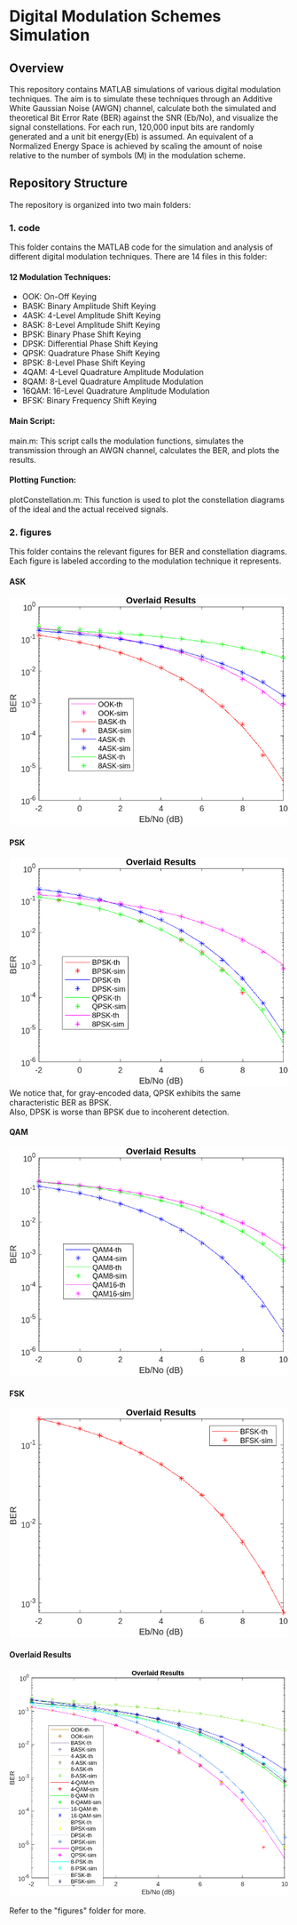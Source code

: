 # Digital Modulation Schemes Simulation  
## Overview  
This repository contains MATLAB simulations of various digital modulation techniques. The aim is to simulate these techniques through an Additive White Gaussian Noise (AWGN) channel, calculate both the simulated and theoretical Bit Error Rate (BER) against the SNR (Eb/No), and visualize the signal constellations. For each run, 120,000 input bits are randomly generated and a unit bit energy(Eb) is assumed. An equivalent of a Normalized Energy Space is achieved by scaling the amount of noise relative to the number of symbols (M) in the modulation scheme.  

## Repository Structure  
The repository is organized into two main folders:  

### 1. code
This folder contains the MATLAB code for the simulation and analysis of different digital modulation techniques. There are 14 files in this folder:  

#### 12 Modulation Techniques:  
- OOK: On-Off Keying  
- BASK: Binary Amplitude Shift Keying  
- 4ASK: 4-Level Amplitude Shift Keying  
- 8ASK: 8-Level Amplitude Shift Keying  
- BPSK: Binary Phase Shift Keying  
- DPSK: Differential Phase Shift Keying  
- QPSK: Quadrature Phase Shift Keying  
- 8PSK: 8-Level Phase Shift Keying  
- 4QAM: 4-Level Quadrature Amplitude Modulation  
- 8QAM: 8-Level Quadrature Amplitude Modulation  
- 16QAM: 16-Level Quadrature Amplitude Modulation  
- BFSK: Binary Frequency Shift Keying  

#### Main Script:  
main.m: This script calls the modulation functions, simulates the transmission through an AWGN channel, calculates the BER, and plots the results.  
#### Plotting Function:  
plotConstellation.m: This function is used to plot the constellation diagrams of the ideal and the actual received signals.  

### 2. figures   
This folder contains the relevant figures for BER and constellation diagrams. Each figure is labeled according to the modulation technique it represents.  

#### ASK  
![ASK Results](https://github.com/alhusseingamal/eecs316-digital-modulation/blob/main/figures/ASK_and_OOK.png)  

#### PSK  
![PSK Results](https://github.com/alhusseingamal/eecs316-digital-modulation/blob/main/figures/PSK.png)  
We notice that, for gray-encoded data, QPSK exhibits the same characteristic BER as BPSK.  
Also, DPSK is worse than BPSK due to incoherent detection.  

#### QAM  
![QAM Results](https://github.com/alhusseingamal/eecs316-digital-modulation/blob/main/figures/QAM.png)  

#### FSK  
![BFSK Results](https://github.com/alhusseingamal/eecs316-digital-modulation/blob/main/figures/BFSK.png)  

#### Overlaid Results  
![Overlaid Results](https://github.com/alhusseingamal/eecs316-digital-modulation/blob/main/figures/ALL.png)  

Refer to the "figures" folder for more.  
